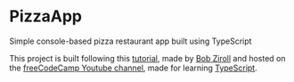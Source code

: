 # PizzaApp
Simple console-based pizza restaurant app built using TypeScript 

This project is built following this [tutorial](https://www.youtube.com/watch?v=SpwzRDUQ1GI), made by [Bob Ziroll](https://x.com/bobziroll) and hosted on the [freeCodeCamp Youtube channel](https://www.youtube.com/@freecodecamp), made for learning [TypeScript](https://www.typescriptlang.org/).

